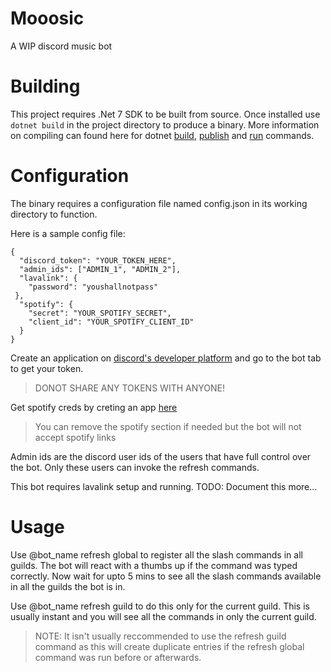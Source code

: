 # Mooosic
A WIP discord music bot

# Building
This project requires .Net 7 SDK to be built from source.
Once installed use `dotnet build` in the project directory to produce a binary.
More information on compiling can found here for dotnet [build](https://learn.microsoft.com/en-us/dotnet/core/tools/dotnet-build), [publish](https://learn.microsoft.com/en-us/dotnet/core/tools/dotnet-build) and [run](https://learn.microsoft.com/en-us/dotnet/core/tools/dotnet-run) commands.

# Configuration

The binary requires a configuration file named config.json in its working directory to function.

Here is a sample config file:
```
{
  "discord_token": "YOUR_TOKEN_HERE",
  "admin_ids": ["ADMIN_1", "ADMIN_2"],
  "lavalink": {
    "password": "youshallnotpass"
 },
  "spotify": {
    "secret": "YOUR_SPOTIFY_SECRET",
    "client_id": "YOUR_SPOTIFY_CLIENT_ID"
  }
}
```

Create an application on [discord's  developer platform](https://discord.com/developers/applications) and go to the bot tab to get your token.

> DONOT SHARE ANY TOKENS WITH ANYONE!

Get spotify creds by creting an app [here](https://developer.spotify.com/dashboard)

> You can remove the spotify section if needed but the bot will not accept spotify links

Admin ids are the discord user ids of the users that have full control over the bot. Only these users can invoke the refresh commands.


This bot requires lavalink setup and running. TODO: Document this more...

# Usage
Use @bot_name refresh global to register all the slash commands in all guilds. The bot will react with a thumbs up if the command was typed correctly.
Now wait for upto 5 mins to see all the slash commands available in all the guilds the bot is in.

Use @bot_name refresh guild to do this only for the current guild. This is usually instant and you will see all the commands in only the current guild.

> NOTE:
> It isn't usually reccommended to use the refresh guild command as this will create duplicate entries if the refresh global command was run before or afterwards.

